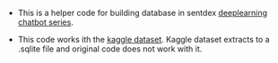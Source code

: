 + This is a helper code for building database in sentdex [deeplearning chatbot series](https://www.youtube.com/watch?v=9os9uQJqDbI).

+ This code works ith the [kaggle dataset](https://www.kaggle.com/reddit/reddit-comments-may-2015). Kaggle dataset extracts to a .sqlite file and original code does not work with it.




